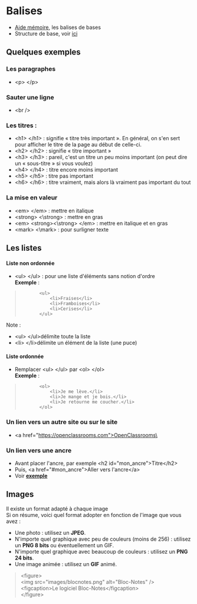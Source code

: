 # Balises
- [Aide mémoire](https://htmlcheatsheet.com/), les balises de bases
- Structure de base, voir [ici](https://github.com/TahiriNadia/ElleCode-ACM/blob/master/exemple/struct.html)

## Quelques exemples
### Les paragraphes 
- \<p> \</p>

### Sauter une ligne
- \<br />

### Les titres : 
- \<h1> \</h1> :  signifie « titre très important ». En général, on s'en sert pour afficher le titre de la page au début de celle-ci.
- \<h2> \</h2> : signifie « titre important »
- \<h3> \</h3> : pareil, c'est un titre un peu moins important (on peut dire un « sous-titre » si vous voulez)
- \<h4> \</h4> : titre encore moins important
- \<h5> \</h5> : titre pas important
- \<h6> \</h6> : titre vraiment, mais alors là vraiment pas important du tout

### La mise en valeur
- \<em> \</em> : mettre en italique
- \<strong> \<\strong> : mettre en gras
- \<em> \<strong>\<\strong> \</em> : mettre en italique et en gras
- \<mark> \<\mark> : pour surligner texte
    
## Les listes
#### Liste non ordonnée
- \<ul> \</ul> : pour une liste d'éléments sans notion d'ordre <br>
        __Exemple__ : 
>            <ul>
>                <li>Fraises</li>
>                <li>Framboises</li>
>                <li>Cerises</li>
>            </ul>

Note :
- \<ul> \</ul>délimite toute la liste
- \<li> \</li>délimite un élément de la liste (une puce)
    
#### Liste ordonnée
- Remplacer \<ul> \</ul> par \<ol> \</ol> <br>
        __Exemple__ : 
>            <ol>
>                <li>Je me lève.</li>
>                <li>Je mange et je bois.</li>
>                <li>Je retourne me coucher.</li>
>            </ol>   
  
### Un lien vers un autre site ou sur le site
- \<a href="https://openclassrooms.com">OpenClassrooms\</a>

### Un lien vers une ancre
- Avant placer l'ancre, par exemple \<h2 id="mon_ancre">Titre\</h2>
- Puis, \<a href="#mon_ancre">Aller vers l'ancre\</a>
- Voir [__exemple__](https://github.com/TahiriNadia/ElleCode-ACM/blob/master/exemple/ancre.html)

## Images
Il existe un format adapté à chaque image <br>
Si on résume, voici quel format adopter en fonction de l'image que vous avez :
- Une photo : utilisez un __JPEG__.
- N'importe quel graphique avec peu de couleurs (moins de 256) : utilisez un __PNG 8 bits__ ou éventuellement un GIF.
- N'importe quel graphique avec beaucoup de couleurs : utilisez un __PNG 24 bits__.
- Une image animée : utilisez un __GIF__ animé.

> \<figure> <br>
>    \<img src="images/blocnotes.png" alt="Bloc-Notes" /> <br>
>    \<figcaption>Le logiciel Bloc-Notes\</figcaption> <br>
> \</figure> <br>
